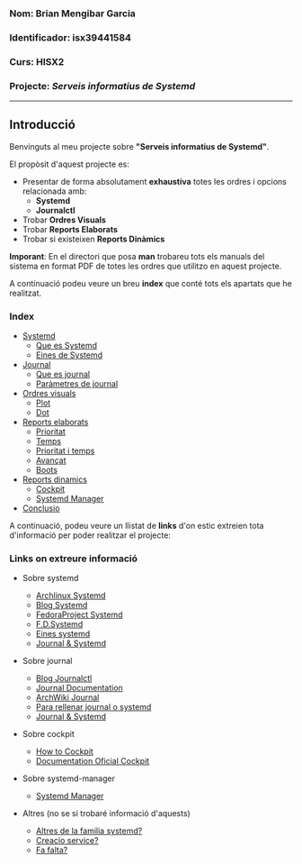 ### Nom: Brian Mengibar Garcia

### Identificador: isx39441584

### Curs: HISX2

### Projecte: _Serveis informatius de Systemd_
---------------------------------------------------
<!--
# Para corregir en casa faltas: [isx39441584@i10 projecte-final]$ aspell --lang=ca check ARCHIVO
-->

## Introducció

Benvinguts al meu projecte sobre **"Serveis informatius de Systemd"**.

El propòsit d'aquest projecte es:
* Presentar de forma absolutament **exhaustiva** totes les ordres i opcions relacionada amb:
  * **Systemd**
  * **Journalctl**
* Trobar **Ordres Visuals**
* Trobar **Reports Elaborats**
* Trobar si existeixen **Reports Dinàmics**

**Imporant**: En el directori que posa __man__ trobareu tots els manuals
del sistema en format PDF de totes les ordres que utilitzo en aquest
projecte.

A continuació podeu veure un breu **index** que conté tots els apartats 
que he realitzat.

### Index

* [Systemd](systemd.md#systemd)
  * [Que es Systemd](systemd.md#que-es-systemd)
  * [Eines de Systemd](eines_systemd.md#explorant-analyze)
* [Journal](journal.md#journal)
  * [Que es journal](journal.md#que-es-journal)
  * [Paràmetres de journal](journal.md#parametres-de-journalctl)
* [Ordres visuals](ordres_visuals.md#ordres-visuals)
  * [Plot](ordres_visuals.md#explorant-plot)
  * [Dot](ordres_visuals.md#explorant-dot)
* [Reports elaborats](reports_elaborats.md#reports-elaborats)
  * [Prioritat](reports_elaborats.md#per-prioritat)
  * [Temps](reports_elaborats.md#per-temps)
  * [Prioritat i temps](reports_elaborats.md#filtrat-per-prioritat-i-temps)
  * [Avançat](reports_elaborats.md#filtrat-avan%C3%A7at)
  * [Boots](reports_elaborats.md#filtrat-per-boots)
* [Reports dinamics](reports_dinamics.md#reports-dinamics)
  * [Cockpit](reports_dinamics.md#que-es-cockpit)
  * [Systemd Manager](reports_dinamics.md#que-es-systemd-manager)
* [Conclusio](conclusio.md#conclusio-personal)

A continuació, podeu veure un llistat de **links** d'on estic extreien 
tota d'informació per poder realitzar el projecte:

### Links on extreure informació

* Sobre systemd
  * [Archlinux Systemd](https://wiki.archlinux.org/index.php/systemd)
  * [Blog Systemd](http://www.rafaelrojas.net/2012/08/24/entendiendo-a-systemd/)
  * [FedoraProject Systemd](https://fedoraproject.org/wiki/Systemd)
  * [F.D.Systemd](https://docs.fedoraproject.org/en-US/Fedora/24/html/System_Administrators_Guide/ch-Services_and_Daemons.html)
  * [Eines systemd](https://diversidadyunpocodetodo.blogspot.com.es/2016/07/systemd-analyze-kcm-systemadm-systemctl.html)
  * [Journal & Systemd](http://www.elarraydejota.com/guia-tecnica-de-gestion-de-servicios-en-systemd-para-administradores-de-sistemas/)

* Sobre journal
  * [Blog Journalctl](https://juncotic.com/journalctl-comandos-interesantes/)
  * [Journal Documentation](https://docs.fedoraproject.org/en-US/Fedora/24/html/System_Administrators_Guide/s1-Using_the_Journal.html)
  * [ArchWiki Journal](https://wiki.archlinux.org/index.php/Systemd#Journal)
  * [Para rellenar journal o systemd](http://www.elarraydejota.com/guia-tecnica-de-gestion-de-servicios-en-systemd-para-administradores-de-sistemas/)
  * [Journal & Systemd](http://www.elarraydejota.com/guia-tecnica-de-gestion-de-servicios-en-systemd-para-administradores-de-sistemas/)

* Sobre cockpit
  * [How to Cockpit](https://www.liquidweb.com/kb/how-to-use-cockpit-in-fedora-23/)
  * [Documentation Oficial Cockpit](http://cockpit-project.org/guide/latest/)

* Sobre systemd-manager
  * [Systemd Manager](https://copr.fedorainfracloud.org/coprs/nunodias/systemd-manager/)

* Altres (no se si trobaré informació d'aquests)
  * [Altres de la familia systemd?]( https://wiki.christophchamp.com/index.php?title=Systemd#timedatectl)
  * [Creacio service?](https://www.tecmint.com/create-new-service-units-in-systemd/)
  * [Fa falta?](https://www.digitalocean.com/community/tutorials/how-to-use-systemctl-to-manage-systemd-services-and-units)


